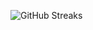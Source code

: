 ![GitHub Streaks](https://github-streaks-mqc9.onrender.com/streak/happilli/image?theme=midnight&cache_bust=1743208694&lang=ja)
